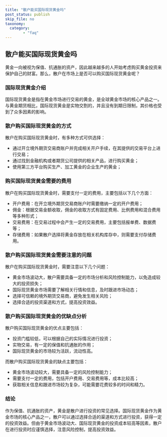```yaml
---
title: "散户能买国际现货黄金吗"
post_status: publish
skip_file: no
taxonomy:
  category:
        - "faq"
---
```


## 散户能买国际现货黄金吗

黄金一向被视为保值、抗通胀的资产，因此越来越多的人开始考虑购买黄金投资来保护自己的财富。那么，散户在市场上是否可以购买国际现货黄金呢？

### 国际现货黄金介绍

国际现货黄金是指在黄金市场进行交易的黄金，是全球黄金市场的核心产品之一。与黄金期货相比，国际现货黄金是实物交割的，并且没有到期日限制，其价格也受到了众多因素的影响。

### 散户购买国际现货黄金的方式

散户在购买国际现货黄金时，有多种方式可供选择：

- 通过开立境外期货交易商账户并完成相关开户手续，在其提供的交易平台上进行交易；
- 通过找到金融机构或者期货公司提供的相关产品，进行购买黄金；
- 使用第三方平台购买生产、加工黄金的企业生产的黄金；

### 购买国际现货黄金需要的费用

散户在购买国际现货黄金时，需要支付一定的费用，主要包括以下几个方面：

- 开户费用：在开立境外期货交易商账户时需要缴纳一定的开户费用；
- 佣金：根据交易金额收取，佣金的收取方式有固定费用、比例费用和混合费用等多种形式；
- 交易费用：在交易过程中会产生一定的交易费用，主要包括报单费、数据费等；
- 存储费用：如果散户选择将黄金存放在相关机构库存中，则需要支付存储费用。

### 散户购买国际现货黄金需要注意的问题

散户在购买国际现货黄金时，需要注意以下几个问题：

- 黄金市场波动大，散户需要具备一定的市场分析和风险控制能力，以免造成较大的投资损失；
- 国际现货黄金市场需要了解相关行情和信息，及时跟进市场动态；
- 选择可信赖的境外期货交易商，避免发生相关风险；
- 选择合适的投资渠道和方式，提高投资效益。

### 散户购买国际现货黄金的优缺点分析

散户购买国际现货黄金的优点主要包括：

- 投资门槛较低，可以根据自己的实际情况进行投资；
- 实物交易，有一定的保值和抗通胀的作用；
- 国际现货黄金的市场较为活跃，流动性高。

而散户购买国际现货黄金的缺点主要包括：

- 黄金市场波动较大，需要具备一定的风险控制能力；
- 需要支付一定的费用，包括开户费用、交易费用等，成本比较高；
- 获取相关信息和跟进市场较为复杂，可能需要花费较多的时间和精力。

### 结论

作为保值、抗通胀的资产，黄金是散户进行投资的常见选择。国际现货黄金作为黄金市场的核心产品之一，散户可以通过选择合适的渠道和方式进行投资，获得一定的投资效益。但由于黄金市场波动大、国际现货黄金的投资成本较高等因素，散户在进行投资时应谨慎选择，注意风险控制，提高投资效益。
